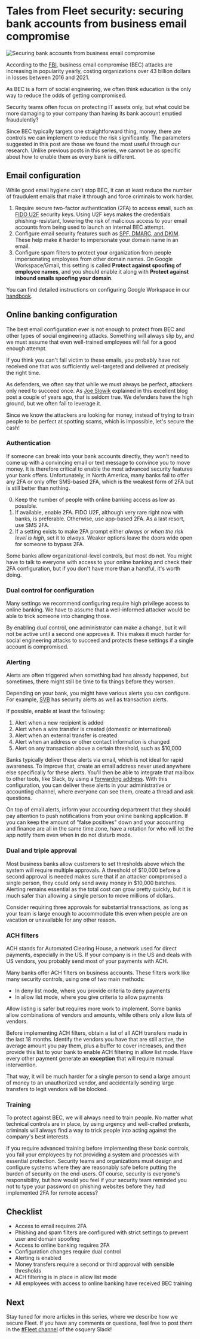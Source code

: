 # Tales from Fleet security: securing bank accounts from business email compromise

![Securing bank accounts from business email compromise](../website/assets/images/articles/securing-bank-accounts-from-business-email-compromise-1600x900@2x.jpg)

According to the [FBI](https://www.ic3.gov/Media/Y2022/PSA220504), business email compromise (BEC) attacks are increasing in popularity yearly, costing organizations over 43 billion dollars in losses between 2016 and 2021.

As BEC is a form of social engineering, we often think education is the only way to reduce the odds of getting compromised. 

Security teams often focus on protecting IT assets only, but what could be more damaging to your company than having its bank account emptied fraudulently?

Since BEC typically targets one straightforward thing, money, there are controls we can implement to reduce the risk significantly. The parameters suggested in this post are those we found the most useful through our research. Unlike previous posts in this series, we cannot be as specific about how to enable them as every bank is different.

## Email configuration
While good email hygiene can't stop BEC, it can at least reduce the number of fraudulent emails that make it through and force criminals to work harder.

1. Require secure two-factor authentication (2FA) to access email, such as [FIDO U2F](https://fidoalliance.org/specs/u2f-specs-master/fido-u2f-overview.html) security keys. Using U2F keys makes the credentials phishing-resistant, lowering the risk of malicious access to your email accounts from being used to launch an internal BEC attempt.
2. Configure email security features such as [SPF, DMARC, and DKIM](https://support.google.com/a/answer/2466580?product_name=UnuFlow&hl=en&visit_id=637919491839685136-2075570827&rd=1&src=supportwidget0&hl=en). These help make it harder to impersonate your domain name in an email.
3. Configure spam filters to protect your organization from people impersonating employees from other domain names. On Google Workspace/Gmail, this setting is called **Protect against spoofing of employee names**, and you should enable it along with **Protect against inbound emails spoofing your domain**. 

You can find detailed instructions on configuring Google Workspace in our [handbook](https://fleetdm.com/handbook/security#email-authentication).

## Online banking configuration

The best email configuration ever is not enough to protect from BEC and other types of social engineering attacks. Something will always slip by, and we must assume that even well-trained employees will fall for a good enough attempt. 

If you think you can't fall victim to these emails, you probably have not received one that was sufficiently well-targeted and delivered at precisely the right time.

As defenders, we often say that while we must always be perfect, attackers only need to succeed once. As [Joe Slowik](https://www.dragos.com/blog/industry-news/the-myth-of-the-adversary-advantage/) explained in this excellent blog post a couple of years ago, that is seldom true. We defenders have the high ground, but we often fail to leverage it.

Since we know the attackers are looking for money, instead of trying to train people to be perfect at spotting scams, which is impossible, let's secure the cash!

### Authentication

If someone can break into your bank accounts directly, they won't need to come up with a convincing email or text message to convince you to move money. It is therefore critical to enable the most advanced security features your bank offers. Unfortunately, in North America, many banks fail to offer any 2FA or only offer SMS-based 2FA, which is the weakest form of 2FA but is still better than nothing.

0. Keep the number of people with online banking access as low as possible.
1. If available, enable 2FA. FIDO U2F, although very rare right now with banks, is preferable. Otherwise, use app-based 2FA. As a last resort, use SMS 2FA.
2. If a setting exists to make 2FA prompt either *always* or *when the risk level is high*, set it to *always*. Weaker options leave the doors wide open for someone to bypass 2FA.

Some banks allow organizational-level controls, but most do not. You might have to talk to everyone with access to your online banking and check their 2FA configuration, but if you don't have more than a handful, it's worth doing.

### Dual control for configuration

Many settings we recommend configuring require high privilege access to online banking. We have to assume that a well-informed attacker would be able to trick someone into changing those.

By enabling dual control, one administrator can make a change, but it will not be active until a second one approves it. This makes it much harder for social engineering attacks to succeed and protects these settings if a single account is compromised. 

### Alerting

Alerts are often triggered when something bad has already happened, but sometimes, there might still be time to fix things before they worsen. 

Depending on your bank, you might have various alerts you can configure. For example, [SVB](https://www.svb.com/private-bank/help/resources/digital-banking/managing-digital-banking-alerts) has security alerts as well as transaction alerts. 

If possible, enable at least the following:

1. Alert when a new recipient is added
2. Alert when a wire transfer is created (domestic or international)
3. Alert when an external transfer is created
4. Alert when an address or other contact information is changed
5. Alert on any transaction above a certain threshold, such as $10,000

Banks typically deliver these alerts via email, which is not ideal for rapid awareness. To improve that, create an email address never used anywhere else specifically for these alerts. You'll then be able to integrate that mailbox to other tools, like Slack, by using a [forwarding address](https://slack.com/help/articles/206819278-Send-emails-to-Slack#:~:text=To%20send%20an%20email%20to,see%20your%20email%20in%20Slack.). 
With this configuration, you can deliver these alerts in your administrative or accounting channel, where everyone can see them, create a thread and ask questions.

On top of email alerts, inform your accounting department that they should pay attention to push notifications from your online banking application. If you can keep the amount of "false positives" down and your accounting and finance are all in the same time zone, have a rotation for who will let the app notify them even when in do not disturb mode.

### Dual and triple approval

Most business banks allow customers to set thresholds above which the system will require multiple approvals.
A threshold of $10,000 before a second approval is needed makes sure that if an attacker compromised a single person, they could only send away money in $10,000 batches. Alerting remains essential as the total cost can grow pretty quickly, but it is much safer than allowing a single person to move millions of dollars.

Consider requiring three approvals for substantial transactions, as long as your team is large enough to accommodate this even when people are on vacation or unavailable for any other reason.

### ACH filters

ACH stands for Automated Clearing House, a network used for direct payments, especially in the US. If your company is in the US and deals with US vendors, you probably send most of your payments with ACH.

Many banks offer ACH filters on business accounts. These filters work like many security controls, using one of two main methods:

* In deny list mode, where you provide criteria to deny payments
* In allow list mode, where you give criteria to allow payments

Allow listing is safer but requires more work to implement. Some banks allow combinations of vendors and amounts, while others only allow lists of vendors. 

Before implementing ACH filters, obtain a list of all ACH transfers made in the last 18 months. Identify the vendors you have that are still active, the average amount you pay them, plus a buffer to cover increases, and then provide this list to your bank to enable ACH filtering in allow list mode. Have every other payment generate an **exception** that will require manual intervention.

That way, it will be much harder for a single person to send a large amount of money to an unauthorized vendor, and accidentally sending large transfers to legit vendors will be blocked.

### Training

To protect against BEC, we will always need to train people. No matter what technical controls are in place, by using urgency and well-crafted pretexts, criminals will always find a way to trick people into acting against the company's best interests.

If you require advanced training before implementing these basic controls, you fail your employees by not providing a system and processes with essential protection. Security teams and organizations must design and configure systems where they are reasonably safe before putting the burden of security on the end-users. Of course, security is everyone's responsibility, but how would you feel if your security team reminded you not to type your password on phishing websites before they had implemented 2FA for remote access?

## Checklist

- Access to email requires 2FA
- Phishing and spam filters are configured with strict settings to prevent user and domain spoofing
- Access to online banking requires 2FA
- Configuration changes require dual control
- Alerting is enabled
- Money transfers require a second or third approval with sensible thresholds 
- ACH filtering is in place in allow list mode
- All employees with access to online banking have received BEC training

## Next

Stay tuned for more articles in this series, where we describe how we secure Fleet. If you have any comments or questions, feel free to post them in the [#Fleet channel](http://fleetdm.com/slack) of the osquery Slack!


<meta name="category" value="security">
<meta name="authorFullName" value="Guillaume Ross">
<meta name="authorGitHubUsername" value="GuillaumeRoss">
<meta name="publishedOn" value="2022-07-15">
<meta name="articleTitle" value="Tales from Fleet security: securing bank accounts from business email compromise">
<meta name="articleImageUrl" value="../website/assets/images/articles/securing-bank-accounts-from-business-email-compromise-1600x900@2x.jpg">
